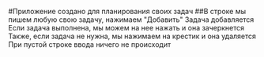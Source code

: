 #Приложение создано для планирования своих задач
##В строке мы пишем любую свою задачу, нажимаем "Добавить"
Задача добавляется
Если задача выполнена, мы можем на нее нажать и она зачеркнется
Также, если задача не нужна, мы нажимаем на крестик и она удаляется
При пустой строке ввода ничего не происходит
